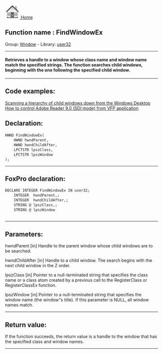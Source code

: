 [<img src="../../images/home.png"> Home ](https://github.com/VFPX/Win32API)  

## Function name : FindWindowEx
Group: [Window](../../functions_group.md#Window)  -  Library: [user32](../../Libraries.md#user32)  
***  


#### Retrieves a handle to a window whose class name and window name match the specified strings. The function searches child windows, beginning with the one following the specified child window.
***  


## Code examples:
[Scanning a hierarchy of child windows down from the Windows Desktop](../../samples/sample_045.md)  
[How to control Adobe Reader 9.0 (SDI mode) from VFP application](../../samples/sample_550.md)  

## Declaration:
```foxpro  
HWND FindWindowEx(
	HWND hwndParent,
	HWND hwndChildAfter,
	LPCTSTR lpszClass,
	LPCTSTR lpszWindow
);  
```  
***  


## FoxPro declaration:
```foxpro  
DECLARE INTEGER FindWindowEx IN user32;
	INTEGER  hwndParent,;
	INTEGER  hwndChildAfter,;
	STRING @ lpszClass,;
	STRING @ lpszWindow
  
```  
***  


## Parameters:
hwndParent
[in] Handle to the parent window whose child windows are to be searched. 

hwndChildAfter
[in] Handle to a child window. The search begins with the next child window in the Z order.

lpszClass
[in] 
Pointer to a null-terminated string that specifies the class name or a class atom created by a previous call to the RegisterClass or RegisterClassEx function.

lpszWindow
[in] Pointer to a null-terminated string that specifies the window name (the window"s title). If this parameter is NULL, all window names match.  
***  


## Return value:
If the function succeeds, the return value is a handle to the window that has the specified class and window names.  
***  

